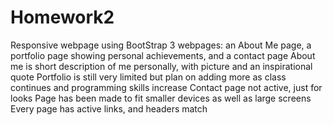 # Homework2
Responsive webpage using BootStrap
3 webpages: an About Me page, a portfolio page showing personal achievements, and a contact page
About me is short description of me personally, with picture and an inspirational quote
Portfolio is still very limited but plan on adding more as class continues and programming skills increase
Contact page not active, just for looks
Page has been made to fit smaller devices as well as large screens
Every page has active links, and headers match
